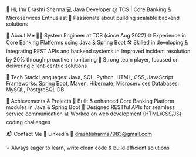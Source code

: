 👋 Hi, I'm Drashti Sharma
💻 Java Developer @ TCS | Core Banking & Microservices Enthusiast
🚀 Passionate about building scalable backend solutions

🔹 About Me
👩‍💻 System Engineer at TCS (since Aug 2022)
🌐 Experience in Core Banking Platforms using Java & Spring Boot
🛠️ Skilled in developing & integrating REST APIs and backend systems
📈 Improved incident resolution by 20% through proactive monitoring
🤝 Strong team player, focused on delivering client-centric solutions

🔹 Tech Stack
Languages: Java, SQL, Python, HTML, CSS, JavaScript
Frameworks: Spring Boot, Maven, Hibernate, Microservices
Databases: MySQL, PostgreSQL DB

🔹 Achievements & Projects
🚀 Built & enhanced Core Banking Platform modules in Java & Spring Boot
🔗 Designed RESTful APIs for seamless service communication
📊 Worked on web development (HTML/CSS/JS) coding challenges

📬 Contact Me
💼 LinkedIn
📧 drashtisharma7983@gmail.com

⭐ Always eager to learn, write clean code & build efficient solutions
